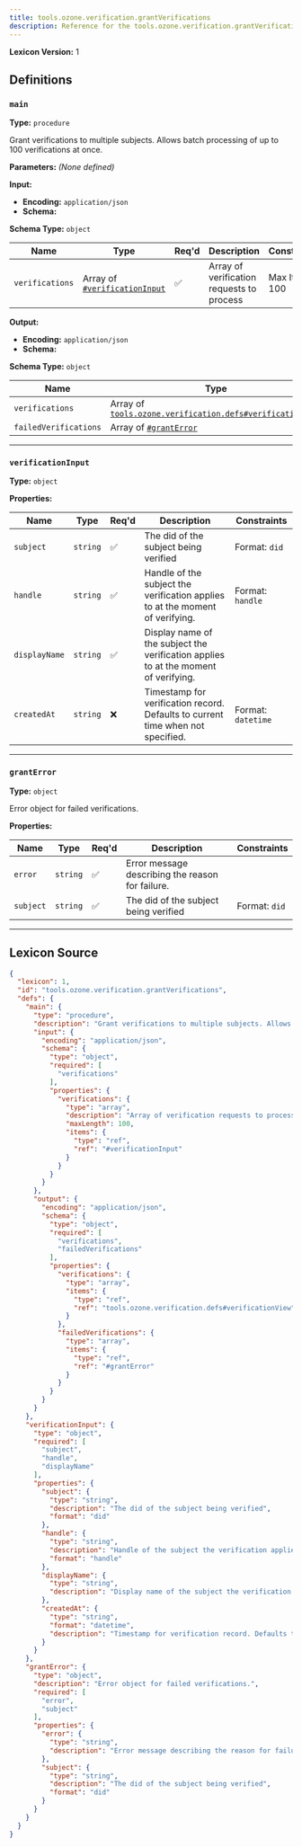 ```yaml
---
title: tools.ozone.verification.grantVerifications
description: Reference for the tools.ozone.verification.grantVerifications lexicon
---
```

**Lexicon Version:** 1

## Definitions

<a name="main"></a>
### `main`

**Type:** `procedure`

Grant verifications to multiple subjects. Allows batch processing of up to 100 verifications at once.

**Parameters:** _(None defined)_

**Input:**

- **Encoding:** `application/json`
- **Schema:**

**Schema Type:** `object`

| Name | Type | Req'd  | Description | Constraints |
|------|------|----------|-------------|-------------|
| `verifications` | Array of [`#verificationInput`](#verificationinput) | ✅  | Array of verification requests to process | Max Items: 100 |
**Output:**

- **Encoding:** `application/json`
- **Schema:**

**Schema Type:** `object`

| Name | Type | Req'd  | Description | Constraints |
|------|------|----------|-------------|-------------|
| `verifications` | Array of [`tools.ozone.verification.defs#verificationView`](/lexicons/tools/ozone/verification/defs#verificationView) | ✅  |  |  |
| `failedVerifications` | Array of [`#grantError`](#granterror) | ✅  |  |  |

---

<a name="verificationinput"></a>
### `verificationInput`

**Type:** `object`

**Properties:**

| Name | Type | Req'd  | Description | Constraints |
|------|------|----------|-------------|-------------|
| `subject` | `string` | ✅  | The did of the subject being verified | Format: `did` |
| `handle` | `string` | ✅  | Handle of the subject the verification applies to at the moment of verifying. | Format: `handle` |
| `displayName` | `string` | ✅  | Display name of the subject the verification applies to at the moment of verifying. |  |
| `createdAt` | `string` | ❌  | Timestamp for verification record. Defaults to current time when not specified. | Format: `datetime` |

---

<a name="granterror"></a>
### `grantError`

**Type:** `object`

Error object for failed verifications.

**Properties:**

| Name | Type | Req'd  | Description | Constraints |
|------|------|----------|-------------|-------------|
| `error` | `string` | ✅  | Error message describing the reason for failure. |  |
| `subject` | `string` | ✅  | The did of the subject being verified | Format: `did` |

---

## Lexicon Source
```json
{
  "lexicon": 1,
  "id": "tools.ozone.verification.grantVerifications",
  "defs": {
    "main": {
      "type": "procedure",
      "description": "Grant verifications to multiple subjects. Allows batch processing of up to 100 verifications at once.",
      "input": {
        "encoding": "application/json",
        "schema": {
          "type": "object",
          "required": [
            "verifications"
          ],
          "properties": {
            "verifications": {
              "type": "array",
              "description": "Array of verification requests to process",
              "maxLength": 100,
              "items": {
                "type": "ref",
                "ref": "#verificationInput"
              }
            }
          }
        }
      },
      "output": {
        "encoding": "application/json",
        "schema": {
          "type": "object",
          "required": [
            "verifications",
            "failedVerifications"
          ],
          "properties": {
            "verifications": {
              "type": "array",
              "items": {
                "type": "ref",
                "ref": "tools.ozone.verification.defs#verificationView"
              }
            },
            "failedVerifications": {
              "type": "array",
              "items": {
                "type": "ref",
                "ref": "#grantError"
              }
            }
          }
        }
      }
    },
    "verificationInput": {
      "type": "object",
      "required": [
        "subject",
        "handle",
        "displayName"
      ],
      "properties": {
        "subject": {
          "type": "string",
          "description": "The did of the subject being verified",
          "format": "did"
        },
        "handle": {
          "type": "string",
          "description": "Handle of the subject the verification applies to at the moment of verifying.",
          "format": "handle"
        },
        "displayName": {
          "type": "string",
          "description": "Display name of the subject the verification applies to at the moment of verifying."
        },
        "createdAt": {
          "type": "string",
          "format": "datetime",
          "description": "Timestamp for verification record. Defaults to current time when not specified."
        }
      }
    },
    "grantError": {
      "type": "object",
      "description": "Error object for failed verifications.",
      "required": [
        "error",
        "subject"
      ],
      "properties": {
        "error": {
          "type": "string",
          "description": "Error message describing the reason for failure."
        },
        "subject": {
          "type": "string",
          "description": "The did of the subject being verified",
          "format": "did"
        }
      }
    }
  }
}
```
